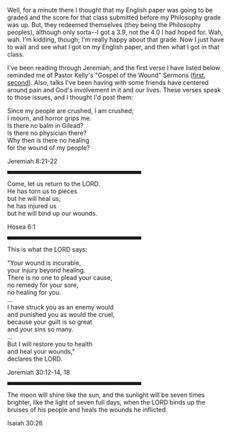 Well, for a minute there I thought that my English paper was going to be graded and the score for that class submitted before my Philosophy grade was up.  But, they redeemed themselves (they being the Philosophy peoples), although only sorta--I got a 3.9, not the 4.0 I had hoped for.  Wah, wah.  I'm kidding, though; I'm really happy about that grade.  Now I just have to wait and see what I got on my English paper, and then what I got in that class.


I've been reading through Jeremiah, and the first verse I have listed below reminded me of Pastor Kelly's "Gospel of the Wound" Sermons (<a href="http://echo.greenlakepc.org:8080/ramgen/overflow/RM/glpc_jan62002_am.rm?rpurl=http://echo.greenlakepc.org/sermons.php3&amp;rpurlparams=series=&amp;rpcontexturl=http://www.biblegateway.com/cgi-bin/bible&amp;rpcontextparams=Jeremiah%2030:12-17">first</a>, <a href="http://echo.greenlakepc.org:8080/ramgen/glpc/glpc_jan072002_am.rm?rpurl=http://echo.greenlakepc.org/sermons.php3&amp;rpurlparams=series=&amp;rpcontexturl=http://www.biblegateway.com/cgi-bin/bible&amp;rpcontextparams=Jeremiah%2030:12-17">second</a>).
Also, talks I've been having with some friends have centered around pain and God's involvement in it and our lives.  These verses speak to those issues, and I thought I'd post them:


Since my people are crushed, I am crushed;<br />
I mourn, and horror grips me.<br />
Is there no balm in Gilead?<br />
Is there no physician there?<br />
Why then is there no healing<br />
for the wound of my people?<br />

Jeremiah 8:21-22</p><hr style="border-style: solid; width: 60%;" /><p>Come, let us return to the LORD.<br />
He has torn us to pieces<br />
but he will heal us;<br />
he has injured us<br />
but he will bind up our wounds.<br />

Hosea 6:1</p><hr style="border-style: solid; width: 60%;" /><p>This is what the LORD says:

"Your wound is incurable,<br />
your injury beyond healing.<br />
There is no one to plead your cause,<br />
no remedy for your sore,<br />
no healing for you.<br />
...<br />
I have struck you as an enemy would<br />
and punished you as would the cruel,<br />
because your guilt is so great<br />
and your sins so many.<br />
...<br />
But I will restore you to health<br />
and heal your wounds,"<br />
declares the LORD.<br />

Jeremiah 30:12-14, 18</p><hr style="border-style: solid; width: 60%;" /><p>

The moon will shine like the sun, and the sunlight will be seven times brighter, like the light of seven full days, when the LORD binds up the bruises of his people and heals the wounds he inflicted.

Isaiah 30:26
